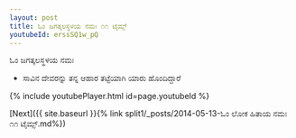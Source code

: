 ```yaml
---
layout: post
title: ಓಂ ಜಗತ್ಕಲಸ್ಥಳಯ ನಮಃ ೧೧ ಟೈಮ್ಸ್
youtubeId: erssSQ1w_pQ
---
```

 
 
 ಓಂ ಜಗತ್ಕಲಸ್ಥಳಯ ನಮಃ  
 
 -  ಸಾವಿನ ದೇವರನ್ನು ತನ್ನ ಆಹಾರ ತಟ್ಟೆಯಾಗಿ ಯಾರು ಹೊಂದಿದ್ದಾರೆ 
 
  
 
  
 
 
 
 
 
 


{% include youtubePlayer.html id=page.youtubeId %}
 
[Next]({{ site.baseurl }}{% link  split1/_posts/2014-05-13-ಓಂ ಲೋಕ ಹಿತಾಯ ನಮಃ ೧೧ ಟೈಮ್ಸ್.md%})
 
